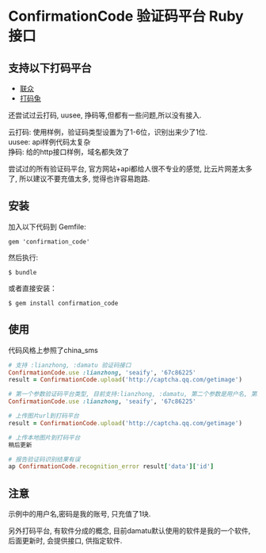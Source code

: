 # ConfirmationCode 验证码平台 Ruby 接口

## 支持以下打码平台

* [联众](https://www.jsdati.com/)
* [打码兔](http://www.dama2.com/)

还尝试过云打码, uusee, 挣码等,但都有一些问题,所以没有接入.

云打码: 使用样例，验证码类型设置为了1-6位，识别出来少了1位.  
uusee: api样例代码太复杂  
挣码: 给的http接口样例，域名都失效了    

尝试过的所有验证码平台, 官方网站+api都给人很不专业的感觉, 比云片网差太多了, 所以建议不要充值太多, 觉得也许容易跑路.

## 安装

加入以下代码到 Gemfile:

    gem 'confirmation_code'

然后执行:

    $ bundle

或者直接安装：

    $ gem install confirmation_code

## 使用

代码风格上参照了china_sms
```ruby
# 支持 :lianzhong, :damatu 验证码接口
ConfirmationCode.use :lianzhong, 'seaify', '67c86225'  
result = ConfirmationCode.upload('http://captcha.qq.com/getimage')

# 第一个参数验证码平台类型, 目前支持:lianzhong, :damatu, 第二个参数是用户名, 第三个参数是密码
ConfirmationCode.use :lianzhong, 'seaify', '67c86225'

# 上传图片url到打码平台
result = ConfirmationCode.upload('http://captcha.qq.com/getimage')

# 上传本地图片到打码平台
稍后更新

# 报告验证码识别结果有误
ap ConfirmationCode.recognition_error result['data']['id']
```

## 注意
示例中的用户名,密码是我的账号, 只充值了1块.

另外打码平台, 有软件分成的概念, 目前damatu默认使用的软件是我的一个软件, 后面更新时, 会提供接口, 供指定软件.
